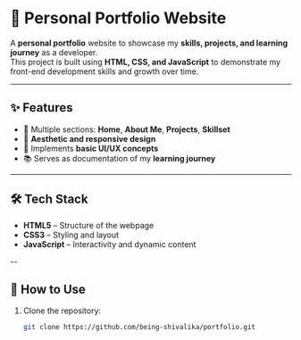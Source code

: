 # 🌟 Personal Portfolio Website  

A **personal portfolio** website to showcase my **skills, projects, and learning journey** as a developer.  
This project is built using **HTML, CSS, and JavaScript** to demonstrate my front-end development skills and growth over time.

---

## ✨ Features  
- 📄 Multiple sections: **Home**, **About Me**, **Projects**, **Skillset**  
- 🎨 **Aesthetic and responsive design**  
- 🧩 Implements **basic UI/UX concepts**  
- 📚 Serves as documentation of my **learning journey**  

---

## 🛠️ Tech Stack  
- **HTML5** – Structure of the webpage  
- **CSS3** – Styling and layout  
- **JavaScript** – Interactivity and dynamic content  

--

## 🚀 How to Use  
1. Clone the repository:  
   ```bash
   git clone https://github.com/being-shivalika/portfolio.git
